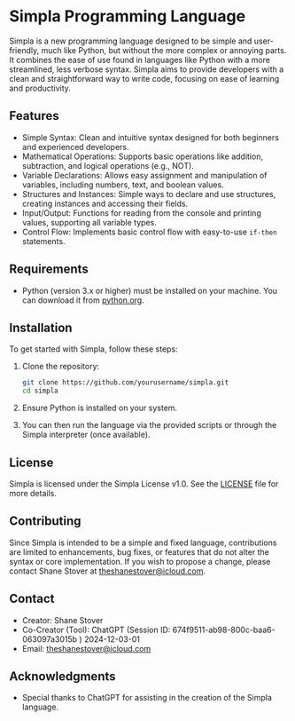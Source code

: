 # Simpla Programming Language

Simpla is a new programming language designed to be simple and user-friendly, much like Python, but without the more complex or annoying parts. It combines the ease of use found in languages like Python with a more streamlined, less verbose syntax. Simpla aims to provide developers with a clean and straightforward way to write code, focusing on ease of learning and productivity.

## Features

- Simple Syntax: Clean and intuitive syntax designed for both beginners and experienced developers.
- Mathematical Operations: Supports basic operations like addition, subtraction, and logical operations (e.g., NOT).
- Variable Declarations: Allows easy assignment and manipulation of variables, including numbers, text, and boolean values.
- Structures and Instances: Simple ways to declare and use structures, creating instances and accessing their fields.
- Input/Output: Functions for reading from the console and printing values, supporting all variable types.
- Control Flow: Implements basic control flow with easy-to-use `if-then` statements.

## Requirements

- Python (version 3.x or higher) must be installed on your machine. You can download it from [python.org](https://www.python.org/).

## Installation

To get started with Simpla, follow these steps:

1. Clone the repository:

    ```bash
    git clone https://github.com/yourusername/simpla.git
    cd simpla
    ```

2. Ensure Python is installed on your system.

3. You can then run the language via the provided scripts or through the Simpla interpreter (once available).

## License

Simpla is licensed under the Simpla License v1.0. See the [LICENSE](./LICENSE.txt) file for more details.

## Contributing

Since Simpla is intended to be a simple and fixed language, contributions are limited to enhancements, bug fixes, or features that do not alter the syntax or core implementation. If you wish to propose a change, please contact Shane Stover at [theshanestover@icloud.com](mailto:theshanestover@icloud.com).

## Contact

- Creator: Shane Stover  
- Co-Creator (Tool): ChatGPT (Session ID: 674f9511-ab98-800c-baa6-063097a3015b ) 2024-12-03-01 
- Email: [theshanestover@icloud.com](mailto:theshanestover@icloud.com)

## Acknowledgments

- Special thanks to ChatGPT for assisting in the creation of the Simpla language.
